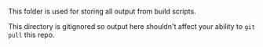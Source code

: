 This folder is used for storing all output from build scripts.

This directory is gitignored so output here shouldn't affect your ability to `git pull` this repo.